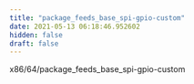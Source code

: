```yaml
---
title: "package_feeds_base_spi-gpio-custom"
date: 2021-05-13 06:18:46.952602
hidden: false
draft: false
---
```


x86/64/package_feeds_base_spi-gpio-custom

